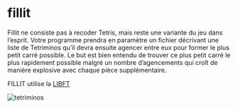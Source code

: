 # fillit

Fillit ne consiste pas à recoder Tetris, mais reste une variante du jeu dans l’esprit. Votre programme prendra en paramètre un fichier décrivant une liste de Tetriminos qu’il devra ensuite agencer entre eux pour former le plus petit carré possible. Le but est bien entendu de trouver ce plus petit carré le plus rapidement possible malgré un nombre d’agencements qui croît de manière explosive avec chaque pièce supplémentaire.

FILLIT utilise la 
[LIBFT](https://github.com/yataji/libft)

![tetriminos](https://static.trueachievements.com/customimages/041184.jpg)
